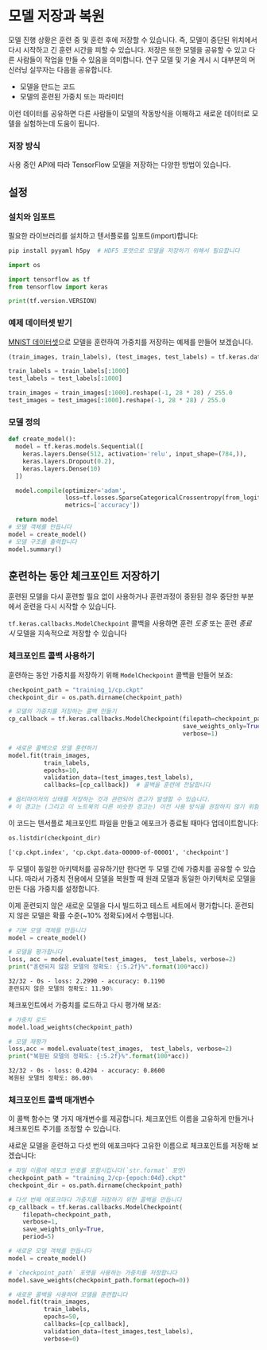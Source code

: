 # 모델 저장과 복원

모델 진행 상황은 훈련 중 및 훈련 후에 저장할 수 있습니다. 즉, 모델이 중단된 위치에서 다시 시작하고 긴 훈련 시간을 피할 수 있습니다. 저장은 또한 모델을 공유할 수 있고 다른 사람들이 작업을 만들 수 있음을 의미합니다. 연구 모델 및 기술 게시 시 대부분의 머신러닝 실무자는 다음을 공유합니다.

- 모델을 만드는 코드
- 모델의 훈련된 가중치 또는 파라미터

이런 데이터를 공유하면 다른 사람들이 모델의 작동방식을 이해하고 새로운 데이터로 모델을 실험하는데 도움이 됩니다.

### 저장 방식

사용 중인 API에 따라 TensorFlow 모델을 저장하는 다양한 방법이 있습니다. 

## 설정

### 설치와 임포트

필요한 라이브러리를 설치하고 텐서플로를 임포트(import)합니다:

```python
pip install pyyaml h5py  # HDF5 포맷으로 모델을 저장하기 위해서 필요합니다

```

```python
import os

import tensorflow as tf
from tensorflow import keras

print(tf.version.VERSION)
```

### 예제 데이터셋 받기

[MNIST 데이터셋](http://yann.lecun.com/exdb/mnist/)으로 모델을 훈련하여 가중치를 저장하는 예제를 만들어 보겠습니다.

```python
(train_images, train_labels), (test_images, test_labels) = tf.keras.datasets.mnist.load_data()

train_labels = train_labels[:1000]
test_labels = test_labels[:1000]

train_images = train_images[:1000].reshape(-1, 28 * 28) / 255.0
test_images = test_images[:1000].reshape(-1, 28 * 28) / 255.0
```

### 모델 정의

```python
def create_model():
  model = tf.keras.models.Sequential([
    keras.layers.Dense(512, activation='relu', input_shape=(784,)),
    keras.layers.Dropout(0.2),
    keras.layers.Dense(10)
  ])

  model.compile(optimizer='adam',
                loss=tf.losses.SparseCategoricalCrossentropy(from_logits=True),
                metrics=['accuracy'])

  return model
# 모델 객체를 만듭니다
model = create_model()
# 모델 구조를 출력합니다
model.summary()
```

## 훈련하는 동안 체크포인트 저장하기

훈련된 모델을 다시 훈련할 필요 없이 사용하거나 훈련과정이 중돤된 경우 중단한 부분에서 훈련을 다시 시작할 수 있습니다.

`tf.keras.callbacks.ModelCheckpoint` 콜백을 사용하면 훈련 *도중* 또는 훈련 *종료 시* 모델을 지속적으로 저장할 수 있습니다

### 체크포인트 콜백 사용하기

훈련하는 동안 가중치를 저장하기 위해 `ModelCheckpoint` 콜백을 만들어 보죠:

```python
checkpoint_path = "training_1/cp.ckpt"
checkpoint_dir = os.path.dirname(checkpoint_path)

# 모델의 가중치를 저장하는 콜백 만들기
cp_callback = tf.keras.callbacks.ModelCheckpoint(filepath=checkpoint_path,
                                                 save_weights_only=True,
                                                 verbose=1)

# 새로운 콜백으로 모델 훈련하기
model.fit(train_images, 
          train_labels,  
          epochs=10,
          validation_data=(test_images,test_labels),
          callbacks=[cp_callback])  # 콜백을 훈련에 전달합니다

# 옵티마이저의 상태를 저장하는 것과 관련되어 경고가 발생할 수 있습니다.
# 이 경고는 (그리고 이 노트북의 다른 비슷한 경고는) 이전 사용 방식을 권장하지 않기 위함이며 무시해도 좋습니다.
```

이 코드는 텐서플로 체크포인트 파일을 만들고 에포크가 종료될 때마다 업데이트합니다:

```python
os.listdir(checkpoint_dir)
```

```tex
['cp.ckpt.index', 'cp.ckpt.data-00000-of-00001', 'checkpoint']
```

두 모델이 동일한 아키텍처를 공유하기만 한다면 두 모델 간에 가중치를 공유할 수 있습니다. 따라서 가중치 전용에서 모델을 복원할 때 원래 모델과 동일한 아키텍처로 모델을 만든 다음 가중치를 설정합니다.

이제 훈련되지 않은 새로운 모델을 다시 빌드하고 테스트 세트에서 평가합니다. 훈련되지 않은 모델은 확률 수준(~10% 정확도)에서 수행됩니다.

```python
# 기본 모델 객체를 만듭니다
model = create_model()

# 모델을 평가합니다
loss, acc = model.evaluate(test_images,  test_labels, verbose=2)
print("훈련되지 않은 모델의 정확도: {:5.2f}%".format(100*acc))
```

```tex
32/32 - 0s - loss: 2.2990 - accuracy: 0.1190
훈련되지 않은 모델의 정확도: 11.90%
```

체크포인트에서 가중치를 로드하고 다시 평가해 보죠:

```python
# 가중치 로드
model.load_weights(checkpoint_path)

# 모델 재평가
loss,acc = model.evaluate(test_images,  test_labels, verbose=2)
print("복원된 모델의 정확도: {:5.2f}%".format(100*acc))
```

```tex
32/32 - 0s - loss: 0.4204 - accuracy: 0.8600
복원된 모델의 정확도: 86.00%
```

### 체크포인트 콜백 매개변수

이 콜백 함수는 몇 가지 매개변수를 제공합니다. 체크포인트 이름을 고유하게 만들거나 체크포인트 주기를 조정할 수 있습니다.

새로운 모델을 훈련하고 다섯 번의 에포크마다 고유한 이름으로 체크포인트를 저장해 보겠습니다:

```python
# 파일 이름에 에포크 번호를 포함시킵니다(`str.format` 포맷)
checkpoint_path = "training_2/cp-{epoch:04d}.ckpt"
checkpoint_dir = os.path.dirname(checkpoint_path)

# 다섯 번째 에포크마다 가중치를 저장하기 위한 콜백을 만듭니다
cp_callback = tf.keras.callbacks.ModelCheckpoint(
    filepath=checkpoint_path, 
    verbose=1, 
    save_weights_only=True,
    period=5)

# 새로운 모델 객체를 만듭니다
model = create_model()

# `checkpoint_path` 포맷을 사용하는 가중치를 저장합니다
model.save_weights(checkpoint_path.format(epoch=0))

# 새로운 콜백을 사용하여 모델을 훈련합니다
model.fit(train_images, 
          train_labels,
          epochs=50, 
          callbacks=[cp_callback],
          validation_data=(test_images,test_labels),
          verbose=0)
```